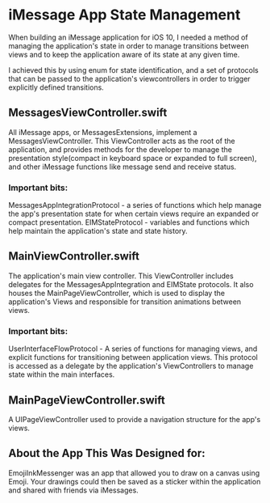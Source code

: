 # iMessage App State Management
When building an iMessage application for iOS 10, I needed a method of managing the application's state in order to manage transitions between views and to keep the application aware of its state at any given time.

I achieved this by using enum for state identification, and a set of protocols that can be passed to the application's viewcontrollers in order to trigger explicitly defined transitions.

## MessagesViewController.swift
All iMessage apps, or MessagesExtensions, implement a MessagesViewController. This ViewController acts as the root of the application, and provides methods for the developer to manage the presentation style(compact in keyboard space or expanded to full screen), and other iMessage functions like message send and receive status.

### Important bits:
MessagesAppIntegrationProtocol - a series of functions which help manage the app's presentation state for when certain views require an expanded or compact presentation.
EIMStateProtocol - variables and functions which help maintain the application's state and state history.

## MainViewController.swift
The application's main view controller. This ViewController includes delegates for the MessagesAppIntegration and EIMState protocols. It also houses the MainPageViewController, which is used to display the application's Views and responsible for transition animations between views.

### Important bits:
UserInterfaceFlowProtocol - A series of functions for managing views, and explicit functions for transitioning between application views. This protocol is accessed as a delegate by the application's ViewControllers to manage state within the main interfaces.

## MainPageViewController.swift
A UIPageViewController used to provide a navigation structure for the app's views.

## About the App This Was Designed for:
EmojiInkMessenger was an app that allowed you to draw on a canvas using Emoji. Your drawings could then be saved as a sticker within the application and shared with friends via iMessages.
